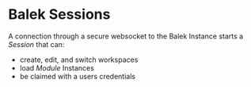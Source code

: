 # Balek Sessions

A connection through a secure websocket to the Balek Instance starts a _Session_ that can:
* create, edit, and switch workspaces
* load _Module_ Instances
* be claimed with a users credentials

